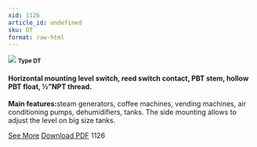 ```yaml
---
xid: 1126
article_id: undefined
sku: DT
format: raw-html
---
```

 <img src="./1126/DT.jpg" class="card-imgs mb-2">
 <small class="text-grey mb-2"><b>Type DT</b> </small>
 <h4>Horizontal mounting level switch, reed switch contact, PBT stem, hollow PBT float, &#xBD;&#x201D;NPT thread.</h4>
 <p><b>Main features:</b>steam generators, coffee machines, vending machines, air conditioning pumps, dehumidifiers, tanks. The side mounting allows to adjust the level on big size tanks.
 </p>
 <div class="btns">
 <a href="../en/horizontal-mounting-level-switch-type-dt.html" class="btn-red">See More</a>
 <a href="../en/pdf/7-20Reed switch contact20140311.pdf " target="_blank" class="btn-red">Download PDF</a>
 <!-- <a href="http://www.ultimheat.com/cat7.html" target="_blank" class="access-link"> Access full catalogue <i class="fa fa-external-link" aria-hidden="true"></i> </a> -->
 <span class="number-btn">1126</span>
 </div>
 